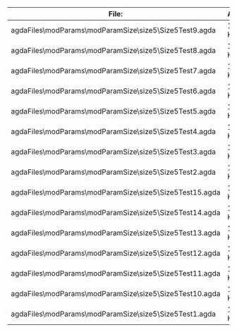 File:|Agda
---|---
agdaFiles\modParams\modParamSize\size5\Size5Test9.agda|159 KB
agdaFiles\modParams\modParamSize\size5\Size5Test8.agda|165 KB
agdaFiles\modParams\modParamSize\size5\Size5Test7.agda|158 KB
agdaFiles\modParams\modParamSize\size5\Size5Test6.agda|166 KB
agdaFiles\modParams\modParamSize\size5\Size5Test5.agda|165 KB
agdaFiles\modParams\modParamSize\size5\Size5Test4.agda|162 KB
agdaFiles\modParams\modParamSize\size5\Size5Test3.agda|155 KB
agdaFiles\modParams\modParamSize\size5\Size5Test2.agda|163 KB
agdaFiles\modParams\modParamSize\size5\Size5Test15.agda|159 KB
agdaFiles\modParams\modParamSize\size5\Size5Test14.agda|160 KB
agdaFiles\modParams\modParamSize\size5\Size5Test13.agda|167 KB
agdaFiles\modParams\modParamSize\size5\Size5Test12.agda|162 KB
agdaFiles\modParams\modParamSize\size5\Size5Test11.agda|157 KB
agdaFiles\modParams\modParamSize\size5\Size5Test10.agda|160 KB
agdaFiles\modParams\modParamSize\size5\Size5Test1.agda|158 KB
